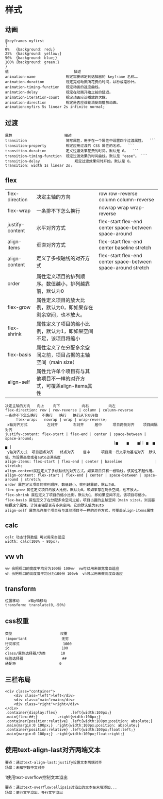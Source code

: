 # 样式

## 动画
```
@keyframes myfirst
{
0%   {background: red;}
25%  {background: yellow;}
50%  {background: blue;}
100% {background: green;}
}
值	                           描述
animation-name	            规定需要绑定到选择器的 keyframe 名称。。
animation-duration	        规定完成动画所花费的时间，以秒或毫秒计。
animation-timing-function	规定动画的速度曲线。
animation-delay	            规定在动画开始之前的延迟。
animation-iteration-count	规定动画应该播放的次数。
animation-direction	        规定是否应该轮流反向播放动画。
animation:myfirs 5s linear 2s infinite normal;
```


## 过渡
```
属性	                      描述
transition	                简写属性，用于在一个属性中设置四个过渡属性。	```
transition-property	        规定应用过渡的 CSS 属性的名称。	```
transition-duration	        定义过渡效果花费的时间。默认是 0。	```
transition-timing-function	规定过渡效果的时间曲线。默认是 "ease"。	```
transition-delay	            规定过渡效果何时开始。默认是 0。
transition: width 1s linear 2s;
```

## flex
|                 |                     |                |
| :-------------   | :-------------     | :------------- | 
| flex-direction  | 决定主轴的方向       | row  row-reverse   column   column-reverse  |
| flex-wrap       | 一条排不下怎么换行    | nowrap   wrap   wrap-reverse |
| justify-content       |  水平对齐方式    | flex-start   flex-end   center   space-between   space-around |
| align-items       |  垂直对齐方式    | flex-start   flex-end   center   baseline  stretch |
| align-content       |  定义了多根轴线的对齐方式    | flex-start  flex-end  center  space-between  space-around  stretch |
| order             |  属性定义项目的排列顺序。数值越小，排列越靠前，默认为0    |  |
| flex-grow       |  属性定义项目的放大比例，默认为0，即如果存在剩余空间，也不放大。     |
| flex-shrink       |  属性定义了项目的缩小比例，默认为1，即如果空间不足，该项目将缩小      |
| flex-basis       |  属性定义了在分配多余空间之前，项目占据的主轴空间（main size）     |
| align-self       |  属性允许单个项目有与其他项目不一样的对齐方式，可覆盖align-items属性     |

```
决定主轴的方向   向上    向下          向右         向左
flex-direction: row | row-reverse | column | column-reverse
一条排不下怎么换行  不换行   换行   换行从下方开始
     flex-wrap:   nowrap | wrap | wrap-reverse;
 x轴对齐方式         左对齐       右对齐     居中     项目两侧对齐    项目间隔对齐           
justify-content: flex-start | flex-end | center | space-between | space-around;
                                                  |▅    ▅    ▅|| ▅  ▅  ▅ |
 y轴对齐方式  项目起点对齐   终点对齐    居中     项目第一行文字为基准对齐  默认值，为设置高度或者auto占满高度
align-items: flex-start | flex-end | center | baseline               | stretch;
align-content属性定义了多根轴线的对齐方式。如果项目只有一根轴线，该属性不起作用。
align-content: flex-start | flex-end | center | space-between | space-around | stretch;
order 属性定义项目的排列顺序。数值越小，排列越靠前，默认为0。
flex-grow 属性定义项目的放大比例，默认为0，即如果存在剩余空间，也不放大。
flex-shrink 属性定义了项目的缩小比例，默认为1，即如果空间不足，该项目将缩小。
flex-basis 属性定义了在分配多余空间之前，项目占据的主轴空间（main size）。浏览器根据这个属性，计算主轴是否有多余空间。它的默认值为auto
align-self 属性允许单个项目有与其他项目不一样的对齐方式，可覆盖align-items属性
```

## calc
```
calc 动态计算数值 可以用来自适应
width: calc(100% - 80px);
```
## vw vh
```
vw 会把视口的宽度平均分为100份 100vw  vw可以用来做宽度自适应
vh 会把视口的高度度平均分为100份 100vh  vh可以用来做高度自适应
```
## transform
```
位置移动    x轴y轴移动
transform: translate(0,-50%)
```
## css权重
```
类型	                    权重
!important	              无穷
行间样式	                1000
id	                      100
class/属性选择器/伪类	     10
标签选择器	               ##
通配符	                   0
```

## 三栏布局
```
<div class="container">
    <div class="left">left</div>
    <div class="main">main</div>
    <div class="right">right</div>
</div>
.container{display:flex}      .left{width:100px;}                    .main{flex:##;}         .right{width:100px;}
.container{position:relative} .left{width:100px;position: absolute;} .main{margin:0 100px;} .right{width:100px;position: absolute;}
.container{position:relative} .left{width:100px;float:left;}         .main{margin:0 100px;} .right{width:100px;float:right;}
```

## 使用text-align-last对齐两端文本
```
要点：通过text-align-last:justify设置文本两端对齐
场景：未知字数中文对齐
```
1使用text-overflow控制文本溢出
```
要点：通过text-overflow:ellipsis对溢出的文本在末端添加...
场景：单行文字溢出、多行文字溢出
```



